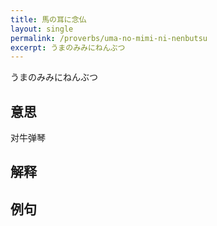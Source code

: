 ```yaml
---
title: 馬の耳に念仏
layout: single
permalink: /proverbs/uma-no-mimi-ni-nenbutsu
excerpt: うまのみみにねんぶつ
---
```


うまのみみにねんぶつ

## 意思

对牛弹琴

## 解释

## 例句

